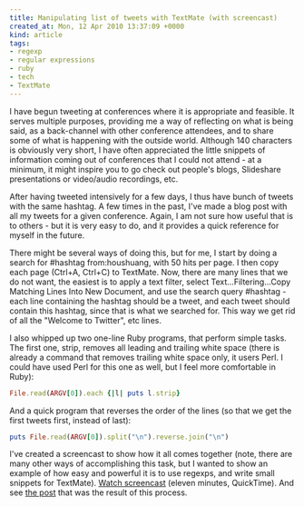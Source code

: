 ```yaml
---
title: Manipulating list of tweets with TextMate (with screencast)
created_at: Mon, 12 Apr 2010 13:37:09 +0000
kind: article
tags:
- regexp
- regular expressions
- ruby
- tech
- TextMate
---
```


I have begun tweeting at conferences where it is appropriate and
feasible. It serves multiple purposes, providing me a way of reflecting
on what is being said, as a back-channel with other conference
attendees, and to share some of what is happening with the outside
world. Although 140 characters is obviously very short, I have often
appreciated the little snippets of information coming out of conferences
that I could not attend - at a minimum, it might inspire you to go check
out people's blogs, Slideshare presentations or video/audio recordings,
etc.

After having tweeted intensively for a few days, I thus have bunch of
tweets with the same hashtag. A few times in the past, I've made a blog
post with all my tweets for a given conference. Again, I am not sure how
useful that is to others - but it is very easy to do, and it provides a
quick reference for myself in the future.

There might be several ways of doing this, but for me, I start by doing
a search for \#hashtag from:houshuang, with 50 hits per page. I then
copy each page (Ctrl+A, Ctrl+C) to TextMate. Now, there are many lines
that we do not want, the easiest is to apply a text filter, select
Text...Filtering...Copy Matching Lines Into New Document, and use the
search query \#hashtag - each line containing the hashtag should be a
tweet, and each tweet should contain this hashtag, since that is what we
searched for. This way we get rid of all the "Welcome to Twitter", etc
lines.

I also whipped up two one-line Ruby programs, that perform simple tasks.
The first one, strip, removes all leading and trailing white space
(there is already a command that removes trailing white space only, it
users Perl. I could have used Perl for this one as well, but I feel more
comfortable in Ruby):

```ruby
File.read(ARGV[0]).each {|l| puts l.strip}
```

And a quick program that reverses the order of the lines (so that we get
the first tweets first, instead of last):

```ruby
puts File.read(ARGV[0]).split("\n").reverse.join("\n")
```

I've created a screencast to show how it all comes together (note, there
are many other ways of accomplishing this task, but I wanted to show an
example of how easy and powerful it is to use regexps, and write small
snippets for TextMate). [Watch
screencast](http://reganmian.net/files/Textmate-tweets.mov) (eleven
minutes, QuickTime). And see [the
post](http://reganmian.net/blog/2010/04/12/tweets-from-hewletts-oer-grantees-meeting-at-yale-2/)
that was the result of this process.
